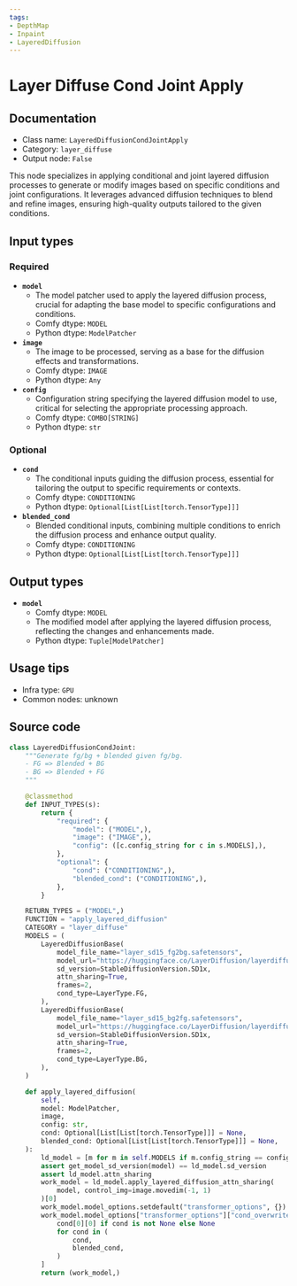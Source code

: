 ```yaml
---
tags:
- DepthMap
- Inpaint
- LayeredDiffusion
---
```


# Layer Diffuse Cond Joint Apply
## Documentation
- Class name: `LayeredDiffusionCondJointApply`
- Category: `layer_diffuse`
- Output node: `False`

This node specializes in applying conditional and joint layered diffusion processes to generate or modify images based on specific conditions and joint configurations. It leverages advanced diffusion techniques to blend and refine images, ensuring high-quality outputs tailored to the given conditions.
## Input types
### Required
- **`model`**
    - The model patcher used to apply the layered diffusion process, crucial for adapting the base model to specific configurations and conditions.
    - Comfy dtype: `MODEL`
    - Python dtype: `ModelPatcher`
- **`image`**
    - The image to be processed, serving as a base for the diffusion effects and transformations.
    - Comfy dtype: `IMAGE`
    - Python dtype: `Any`
- **`config`**
    - Configuration string specifying the layered diffusion model to use, critical for selecting the appropriate processing approach.
    - Comfy dtype: `COMBO[STRING]`
    - Python dtype: `str`
### Optional
- **`cond`**
    - The conditional inputs guiding the diffusion process, essential for tailoring the output to specific requirements or contexts.
    - Comfy dtype: `CONDITIONING`
    - Python dtype: `Optional[List[List[torch.TensorType]]]`
- **`blended_cond`**
    - Blended conditional inputs, combining multiple conditions to enrich the diffusion process and enhance output quality.
    - Comfy dtype: `CONDITIONING`
    - Python dtype: `Optional[List[List[torch.TensorType]]]`
## Output types
- **`model`**
    - Comfy dtype: `MODEL`
    - The modified model after applying the layered diffusion process, reflecting the changes and enhancements made.
    - Python dtype: `Tuple[ModelPatcher]`
## Usage tips
- Infra type: `GPU`
- Common nodes: unknown


## Source code
```python
class LayeredDiffusionCondJoint:
    """Generate fg/bg + blended given fg/bg.
    - FG => Blended + BG
    - BG => Blended + FG
    """

    @classmethod
    def INPUT_TYPES(s):
        return {
            "required": {
                "model": ("MODEL",),
                "image": ("IMAGE",),
                "config": ([c.config_string for c in s.MODELS],),
            },
            "optional": {
                "cond": ("CONDITIONING",),
                "blended_cond": ("CONDITIONING",),
            },
        }

    RETURN_TYPES = ("MODEL",)
    FUNCTION = "apply_layered_diffusion"
    CATEGORY = "layer_diffuse"
    MODELS = (
        LayeredDiffusionBase(
            model_file_name="layer_sd15_fg2bg.safetensors",
            model_url="https://huggingface.co/LayerDiffusion/layerdiffusion-v1/resolve/main/layer_sd15_fg2bg.safetensors",
            sd_version=StableDiffusionVersion.SD1x,
            attn_sharing=True,
            frames=2,
            cond_type=LayerType.FG,
        ),
        LayeredDiffusionBase(
            model_file_name="layer_sd15_bg2fg.safetensors",
            model_url="https://huggingface.co/LayerDiffusion/layerdiffusion-v1/resolve/main/layer_sd15_bg2fg.safetensors",
            sd_version=StableDiffusionVersion.SD1x,
            attn_sharing=True,
            frames=2,
            cond_type=LayerType.BG,
        ),
    )

    def apply_layered_diffusion(
        self,
        model: ModelPatcher,
        image,
        config: str,
        cond: Optional[List[List[torch.TensorType]]] = None,
        blended_cond: Optional[List[List[torch.TensorType]]] = None,
    ):
        ld_model = [m for m in self.MODELS if m.config_string == config][0]
        assert get_model_sd_version(model) == ld_model.sd_version
        assert ld_model.attn_sharing
        work_model = ld_model.apply_layered_diffusion_attn_sharing(
            model, control_img=image.movedim(-1, 1)
        )[0]
        work_model.model_options.setdefault("transformer_options", {})
        work_model.model_options["transformer_options"]["cond_overwrite"] = [
            cond[0][0] if cond is not None else None
            for cond in (
                cond,
                blended_cond,
            )
        ]
        return (work_model,)

```
